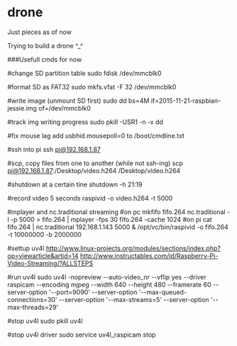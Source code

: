 # drone
Just pieces as of now

Trying to build a drone ^_^

###Usefull cmds for now

#change SD partition table
sudo fdisk /dev/mmcblk0

#format SD as FAT32
sudo mkfs.vfat -F 32 /dev/mmcblk0

#write image (unmount SD first)
sudo dd bs=4M if=2015-11-21-raspbian-jessie.img of=/dev/mmcblk0

#track img writing progress
sudo pkill -USR1 -n -x dd

#fix mouse lag
add usbhid.mousepoll=0
to /boot/cmdline.txt

#ssh into pi
ssh pi@192.168.1.87

#scp, copy files from one to another (while not ssh-ing)
scp pi@192.168.1.87:/Desktop/video.h264 /Desktop/video.h264

#shutdown at a certain tine
shutdown -h 21:19

#record video 5 seconds
raspivid -o video.h264 -t 5000

#mplayer and nc.traditional streaming
#on pc
mkfifo fifo.264
nc.traditional -l -p 5000 > fifo.264 | mplayer -fps 30 fifo.264 -cache 1024
#on pi
cat fifo.264 | nc.traditional 192.168.1.143 5000 & /opt/vc/bin/raspivid -o fifo.264 -t 10000000 -b 2000000

#settup uv4l
http://www.linux-projects.org/modules/sections/index.php?op=viewarticle&artid=14
http://www.instructables.com/id/Raspberry-Pi-Video-Streaming/?ALLSTEPS

#run uv4l
sudo uv4l -nopreview --auto-video_nr --vflip yes --driver raspicam --encoding mjpeg --width 640 --height 480 --framerate 60 --server-option '--port=9090' --server-option '--max-queued-connections=30' --server-option '--max-streams=5' --server-option '--max-threads=29'

#stop uv4l
sudo pkill uv4l

#stop uv4l driver
sudo service uv4l_raspicam stop
